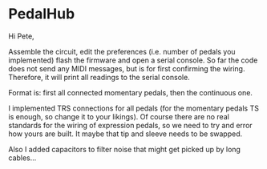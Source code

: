 # PedalHub

Hi Pete,

Assemble the circuit, edit the preferences (i.e. number of pedals you implemented) flash the firmware and open a serial console.
So far the code does not send any MIDI messages, but is for first confirming the wiring.
Therefore, it will print all readings to the serial console.

Format is: first all connected momentary pedals, then the continuous one.

I implemented TRS connections for all pedals (for the momentary pedals TS is enough, so change it to your likings).
Of course there are no real standards for the wiring of expression pedals, so we need to try and error how yours are built. It maybe that tip and sleeve needs to be swapped.

Also I added capacitors to filter noise that might get picked up by long cables...
